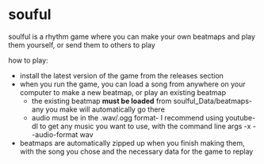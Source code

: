 # souful

soulful is a rhythm game where you can make your own beatmaps and play them yourself, or send them to others to play

how to play:
- install the latest version of the game from the releases section
- when you run the game, you can load a song from anywhere on your computer to make a new beatmap, or play an existing beatmap
  - the existing beatmap **must be loaded** from soulful_Data/beatmaps- any you make will automatically go there
  - audio must be in the .wav/.ogg format- I recommend using youtube-dl to get any music you want to use, with the command line args -x --audio-format wav
- beatmaps are automatically zipped up when you finish making them, with the song you chose and the necessary data for the game to replay
